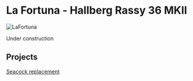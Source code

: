 # La Fortuna - Hallberg Rassy 36 MKII

![LaFortuna](lafortuna.jpg)


Under construction

## Projects

[Seacock replacement](projects/seacock-replacement.md)
